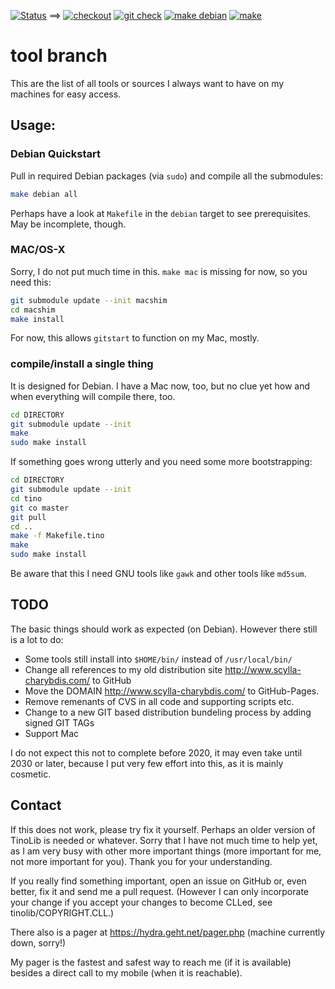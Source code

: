 [![Status](https://api.cirrus-ci.com/github/hilbix/src.svg?branch=tool)](https://cirrus-ci.com/github/hilbix/src) ==&gt;
 [![checkout](https://api.cirrus-ci.com/github/hilbix/src.svg?branch=tool&task=make&script=prep)](https://cirrus-ci.com/github/hilbix/src)
 [![git check](https://api.cirrus-ci.com/github/hilbix/src.svg?branch=tool&task=make&script=check)](https://cirrus-ci.com/github/hilbix/src)
 [![make debian](https://api.cirrus-ci.com/github/hilbix/src.svg?branch=tool&task=make&script=debian)](https://cirrus-ci.com/github/hilbix/src)
 [![make](https://api.cirrus-ci.com/github/hilbix/src.svg?branch=tool&task=make&script=make)](https://cirrus-ci.com/github/hilbix/src)

# tool branch

This are the list of all tools or sources I always want to have on my machines for easy access.


## Usage:

### Debian Quickstart

Pull in required Debian packages (via `sudo`) and compile all the submodules:
```bash
make debian all
```

Perhaps have a look at `Makefile` in the `debian` target to see prerequisites.
May be incomplete, though.


### MAC/OS-X

Sorry, I do not put much time in this.  `make mac` is missing for now, so you need this:

```bash
git submodule update --init macshim
cd macshim
make install
```

For now, this allows `gitstart` to function on my Mac, mostly.

### compile/install a single thing

It is designed for Debian.  I have a Mac now, too, but no clue yet how and when everything will compile there, too.

```bash
cd DIRECTORY
git submodule update --init
make
sudo make install
```

If something goes wrong utterly and you need some more bootstrapping:

```bash
cd DIRECTORY
git submodule update --init
cd tino
git co master
git pull
cd ..
make -f Makefile.tino
make
sudo make install
```

Be aware that this I need GNU tools like `gawk` and other tools like `md5sum`.


## TODO

The basic things should work as expected (on Debian).  However there still is a lot to do:

- Some tools still install into `$HOME/bin/` instead of `/usr/local/bin/`
- Change all references to my old distribution site http://www.scylla-charybdis.com/ to GitHub
- Move the DOMAIN http://www.scylla-charybdis.com/ to GitHub-Pages.
- Remove remenants of CVS in all code and supporting scripts etc.
- Change to a new GIT based distribution bundeling process by adding signed GIT TAGs
- Support Mac

I do not expect this not to complete before 2020, it may even take until 2030 or later, because I put very few effort into this, as it is mainly cosmetic.


## Contact

If this does not work, please try fix it yourself.  Perhaps an older version of TinoLib is needed or whatever.  Sorry that I have not much time to help yet, as I am very busy with other more important things (more important for me, not more important for you).  Thank you for your understanding.

If you really find something important, open an issue on GitHub or, even better, fix it and send me a pull request.  (However I can only incorporate your change if you accept your changes to become CLLed, see tinolib/COPYRIGHT.CLL.)

There also is a pager at https://hydra.geht.net/pager.php (machine currently down, sorry!)

My pager is the fastest and safest way to reach me (if it is available) besides a direct call to my mobile (when it is reachable).

